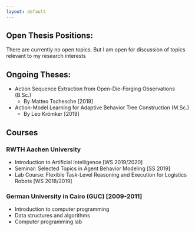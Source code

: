 ```yaml
---
layout: default
---
```


## Open Thesis Positions:
There are currently no open topics. But I am open for discussion of topics relevant to my research interests

## Ongoing Theses:

- Action Sequence Extraction from Open-Die-Forging Observations (B.Sc.)
	- By Matteo Tschesche [2019]
- Action-Model Learning for Adaptive Behavior Tree Construction (M.Sc.)
	- By Leo Krömker [2019]

## Courses

### RWTH Aachen University
- Introduction to Artificial Intelligence [WS 2019/2020]
- Seminar: Selected Topics in Agent Behavior Modeling [SS 2019]
- Lab Course: Flexible Task-Level Reasoning and Execution for Logistics Robots [WS 2018/2019]

### German University in Cairo (GUC) [2009-2011]
- Introduction to computer programming
- Data structures and algorithms
- Computer programming lab
